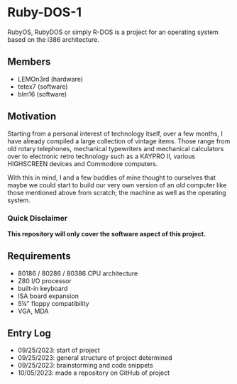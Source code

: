 # Ruby-DOS-1
RubyOS, RubyDOS or simply R-DOS is a project for an operating system based on the i386 architecture.


## Members

  - LEMOn3rd (hardware)
  - tetex7 (software)
  - blm16 (software)


## Motivation

Starting from a personal interest of technology itself, over a few months, I have already compiled a large collection of vintage items. Those range from old rotary telephones, mechanical typewriters and mechanical calculators over to electronic retro technology such as a KAYPRO II, various HIGHSCREEN devices and Commodore computers.

With this in mind, I and a few buddies of mine thought to ourselves that maybe we could start to build our very own version of an *old* computer like those mentioned above from scratch; the machine as well as the operating system.


### Quick Disclaimer

**This repository will only cover the software aspect of this project.**


## Requirements

  - 80186 / 80286 / 80386 CPU architecture
  - Z80 I/O processor
  - built-in keyboard
  - ISA board expansion
  - 5¼\" floppy compatibility
  - VGA, MDA

## Entry Log

  - 09/25/2023: start of project
  - 09/25/2023: general structure of project determined
  - 09/25/2023: brainstorming and code snippets
  - 10/05/2023: made a repository on GitHub of project
